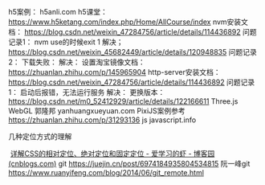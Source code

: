 h5案例： h5anli.com
h5课堂： https://www.h5ketang.com/index.php/Home/AllCourse/index
nvm安装文档： https://blog.csdn.net/weixin_47284756/article/details/114436892
    问题记录1： 
        nvm use的时候exit 1
            解决； https://blog.csdn.net/weixin_45682449/article/details/120948835
    问题记录2： 
        下载失败：
            解决：
                设置淘宝镜像文档： https://zhuanlan.zhihu.com/p/145965904
http-server安装文档：https://blog.csdn.net/weixin_47284756/article/details/114436892
    问题记录1：
        启动后报错，无法运行服务
            解决：
                更换版本： https://blog.csdn.net/m0_52412929/article/details/122166611
Three.js WebGL 郭隆邦
    yanhuangxueyuan.com
PixiJS案例参考
    https://zhuanlan.zhihu.com/p/31293136
js
    javascript.info

几种定位方式的理解

​	[详解CSS的相对定位、绝对定位和固定定位 - 爱学习的虾 - 博客园 (cnblogs.com)](https://www.cnblogs.com/mengmengxia/p/12759668.html)
git 
    https://juejin.cn/post/6974184935804534815
    阮一峰git https://www.ruanyifeng.com/blog/2014/06/git_remote.html